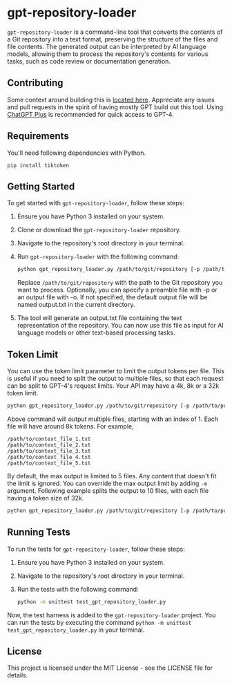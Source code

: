 # gpt-repository-loader

`gpt-repository-loader` is a command-line tool that converts the contents of a Git repository into a text format, preserving the structure of the files and file contents. The generated output can be interpreted by AI language models, allowing them to process the repository's contents for various tasks, such as code review or documentation generation.

## Contributing
Some context around building this is [located here](https://github.com/mpoon/gpt-repository-loader/discussions/18). Appreciate any issues and pull requests in the spirit of having mostly GPT build out this tool. Using [ChatGPT Plus](https://chat.openai.com/) is recommended for quick access to GPT-4.

## Requirements

You'll need following dependencies with Python.

```
pip install tiktoken
```

## Getting Started

To get started with `gpt-repository-loader`, follow these steps:

1. Ensure you have Python 3 installed on your system.
2. Clone or download the `gpt-repository-loader` repository.
3. Navigate to the repository's root directory in your terminal.
4. Run `gpt-repository-loader` with the following command:

   ```bash
   python gpt_repository_loader.py /path/to/git/repository [-p /path/to/preamble.txt] [-o /path/to/context_file.txt]
   ```
    Replace `/path/to/git/repository` with the path to the Git repository you want to process. Optionally, you can specify a preamble file with -p or an output file with -o. If not specified, the default output file will be named output.txt in the current directory.

5. The tool will generate an output.txt file containing the text representation of the repository. You can now use this file as input for AI language models or other text-based processing tasks.

## Token Limit

You can use the token limit parameter to limit the output tokens per file. This is useful if you need to split the 
output to multiple files, so that each request can be split to GPT-4's request limits. Your API may have a 4k, 8k or 
a 32k token limit.

   ```bash
   python gpt_repository_loader.py /path/to/git/repository [-p /path/to/preamble.txt] [-o /path/to/context_file.txt] [-t 8000]
   ```

Above command will output multiple files, starting with an index of 1. Each file will have around 8k tokens. For 
example,

```
/path/to/context_file_1.txt
/path/to/context_file_2.txt
/path/to/context_file_3.txt
/path/to/context_file_4.txt
/path/to/context_file_5.txt
```

By default, the max output is limited to 5 files. Any content that doesn't fit the limit is ignored. You can override 
the max output limit by adding `-m` argument. 
Following example splits the output to 10 files, with each file having a token size of 32k.

   ```bash
   python gpt_repository_loader.py /path/to/git/repository [-p /path/to/preamble.txt] [-o /path/to/context_file.txt] [-t 32000] [-m 10]
   ```

## Running Tests

To run the tests for `gpt-repository-loader`, follow these steps:

1. Ensure you have Python 3 installed on your system.
2. Navigate to the repository's root directory in your terminal.
3. Run the tests with the following command:

   ```bash
   python -m unittest test_gpt_repository_loader.py
   ```
Now, the test harness is added to the `gpt-repository-loader` project. You can run the tests by executing the command `python -m unittest test_gpt_repository_loader.py` in your terminal.

## License
This project is licensed under the MIT License - see the LICENSE file for details.
